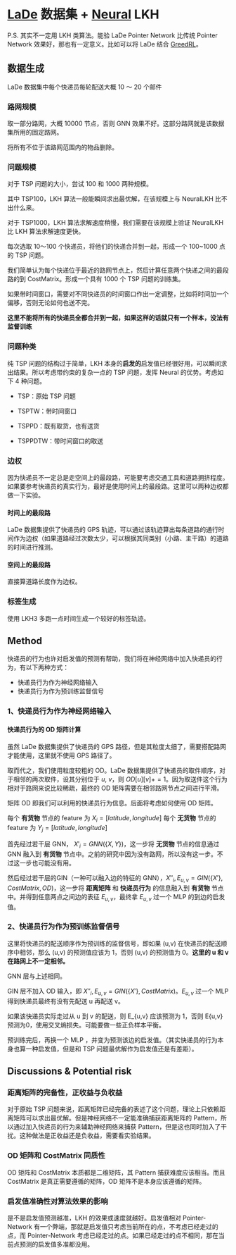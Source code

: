 # [LaDe](https://huggingface.co/datasets/Cainiao-AI/LaDe) 数据集 + [Neural](https://github.com/liangxinedu/NeuroLKH) LKH

P.S. 其实不一定用 LKH 类算法。能验 LaDe Pointer Network 比传统 Pointer Network 效果好，那也有一定意义。比如可以将 LaDe 结合 [GreedRL](https://github.com/wangqianlongucas/Cainiao-GreedRL)。

## 数据生成

LaDe 数据集中每个快递员每轮配送大概 10 ～ 20 个邮件

### 路网规模

取一部分路网，大概 10000 节点，否则 GNN 效果不好。这部分路网就是该数据集所用的固定路网。

将所有不位于该路网范围内的物品删除。

### 问题规模

对于 TSP 问题的大小，尝试 100 和 1000 两种规模。

其中 TSP100，LKH 算法一般能瞬间求出最优解，在该规模上与 NeuralLKH 比不出什么来。

对于 TSP1000，LKH 算法求解速度稍慢，我们需要在该规模上验证 NeuralLKH 比 LKH 算法求解速度更快。

每次选取 10～100 个快递员，将他们的快递合并到一起，形成一个 100~1000 点的 TSP 问题。

我们简单认为每个快递位于最近的路网节点上，然后计算任意两个快递之间的最段路的到 CostMatrix。形成一个具有 1000 个 TSP 问题的训练集。

如果带时间窗口，需要对不同快递员的时间窗口作出一定调整，比如将时间加一个偏移，否则无论如何也送不完。

**这里不能将所有的快递员全都合并到一起，如果这样的话就只有一个样本，没法有监督训练**

### 问题种类

纯 TSP 问题的结构过于简单，LKH 本身的**启发的**启发值已经很好用，可以瞬间求出结果。所以考虑带约束的复杂一点的 TSP 问题，发挥 Neural 的优势。考虑如下 4 种问题。

- TSP：原始 TSP 问题

- TSPTW：带时间窗口

- TSPPD：既有取货，也有送货

- TSPPDTW：带时间窗口的取送


### 边权

因为快递员不一定总是走空间上的最段路，可能要考虑交通工具和道路拥挤程度。如果要参考快递员的真实行为，最好是使用时间上的最段路。这里可以两种边权都做一下实验。

#### 时间上的最段路
LaDe 数据集提供了快递员的 GPS 轨迹，可以通过该轨迹算出每条道路的通行时间作为边权（如果道路经过次数太少，可以根据其同类别（小路、主干路）的道路的时间进行推测。

#### 空间上的最段路
直接算道路长度作为边权。

### 标签生成
使用 LKH3 多跑一点时间生成一个较好的标签轨迹。

## Method

快递员的行为也许对启发值的预测有帮助，我们将在神经网络中加入快递员的行为，有以下两种方式：

- 快递员行为作为神经网络输入
- 快递员行为作为预训练监督信号



### 1、快递员行为作为神经网络输入

#### 快递员行为的 OD 矩阵计算

虽然 LaDe 数据集提供了快递员的 GPS 路径，但是其粒度太细了，需要搭配路网才能使用，这里就不使用 GPS 路径了。

取而代之，我们使用粒度较粗的 OD。LaDe 数据集提供了快递员的取件顺序，对于相邻的两次取件，设其分别位于 $u$, $v$，则 $OD[u][v] += 1$。因为取送件这个行为相对于路网来说比较稀疏，最终的 OD 矩阵需要在相邻路网节点之间进行平滑。

矩阵 OD 即我们可以利用的快递员行为信息。后面将考虑如何使用 OD 矩阵。

每个 **有货物** 节点的 feature 为 $X_i = [latitude, longitude]$
每个 **无货物** 节点的 feature 为 $Y_j = [latitude, longitude]$

首先经过若干层 GNN， $X'_i = GNN(\{X, Y\})$，这一步将 **无货物** 节点的信息通过 GNN 融入到 **有货物** 节点中。之前的研究中因为没有路网，所以没有这一步。不过这一步也可能没有用。

然后经过若干层的GIN（一种可以融入边的特征的 GNN），$X''_i, E_{u,v} = GIN(\{X'\},CostMatrix,OD)$，这一步将 **距离矩阵** 和 **快递员行为** 的信息融入到 **有货物** 节点中。并得到任意两点之间边的表征 $E_{u,v}$，最终拿 $E_{u,v}$ 过一个 MLP 的到边的启发值。

### 2、快递员行为作为预训练监督信号

这里将快递员的配送顺序作为预训练的监督信号，即如果 (u,v) 在快递员的配送顺序中相邻，那么 (u,v) 的预测值应该为 1，否则 (u,v) 的预测值为 0。**这里的 u 和 v 在路网上不一定相邻。**

GNN 层与上述相同。

GIN 层不加入 OD 输入，即 $X''_i, E_{u,v} = GIN(\{X'\}, CostMatrix)$。$E_{u,v}$ 过一个 MLP 得到快递员最终有没有先配送 u 再配送 v。

如果该快递员实际走过从 u 到 v 的配送，则 E_{u,v} 应该预测为 1，否则 E{u,v} 预测为0，使用交叉熵损失。可能要做一些正负样本平衡。

预训练完后，再换一个 MLP ，并变为预测该边的启发值。（其实快递员的行为本身也算一种启发值，但是和 TSP 问题最优解作为启发值还是有差距）。

## Discussions & Potential risk

### 距离矩阵的完备性，正收益与负收益

对于原始 TSP 问题来说，距离矩阵已经完备的表述了这个问题，理论上只依赖距离矩阵可以求出最优解。但是神经网络不一定能准确捕获距离矩阵的 Pattern，所以通过加入快递员的行为来辅助神经网络来捕获 Pattern，但是这也同时加入了干扰。这种做法是正收益还是负收益，需要看实验结果。

### OD 矩阵和 CostMatrix 同质性

OD 矩阵和 CostMatrix 本质都是二维矩阵，其 Pattern 捕获难度应该相当。而且 CostMatrix 是真正需要遵循的矩阵，OD 矩阵不是本身应该遵循的矩阵。

### 启发值准确性对算法效果的影响

是不是启发值预测越准，LKH 的效果或速度就越好。启发值相对 Pointer-Network 有一个弊端，那就是启发值只考虑当前所在的点，不考虑已经走过的点，而 Pointer-Network 考虑已经走过的点。如果已经走过的点不相同，那在当前点预测的启发值多准都没用。